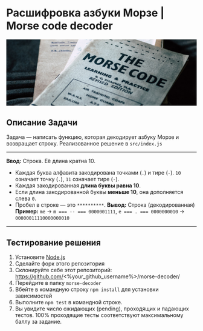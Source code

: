 # **Расшифровка азбуки Морзе**  |  **Morse code decoder**

![Morse code decoder](./public/morse-code.jpg)

## Описание Задачи

Задача — написать функцию, которая декодирует азбуку Морзе и возвращает строку.
Реализованное решение в `src/index.js`

---

**Ввод:** Строка. Её длина кратна 10.
- Каждая буква алфавита закодирована точками (`.`) и тире (`-`). `10` означает точку (`.`), `11` означает тире (`-`).
- Каждая закодированная **длина буквы равна 10**.
- Если длина закодированной буквы **меньше 10**, она дополняется слева `0`.
- Пробел в строке — это `**********`.
**Вывод:** Строка (декодированная)
**Пример:** `me` -> `m === -- === 0000001111`, `e === . === 0000000010` -> `00000011110000000010`

---

## Тестирование решения
1. Установите [Node.js](https://nodejs.org/en/download/)
2. Сделайте форк этого репозитория
3. Склонируйте себе этот репозиторий: https://github.com/<%your_github_username%>/morse-decoder/
4. Перейдите в папку `morse-decoder`
5. Вбейте в командную строку `npm install` для установки зависимостей
6. Выполните `npm test` в командной строке.
7. Вы увидите число ожидающих (pending), проходящих и падающих тестов. 100% проходящие тесты соответствуют максимальному баллу за задание.